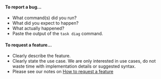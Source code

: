 #### To report a bug...

* What command(s) did you run?
* What did you expect to happen?
* What actually happened?
* Paste the output of the ```task diag``` command.

#### To request a feature...

* Clearly describe the feature.
* Clearly state the use case. We are only interested in use cases, do not waste time with implementation details or suggested syntax.
* Please see our notes on [How to request a feature](https://taskwarrior.org/docs/features.html)

